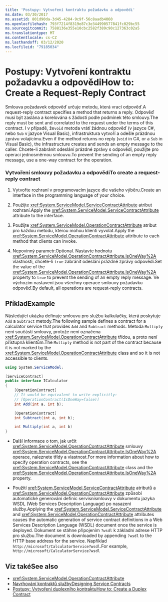 ```yaml
---
title: 'Postupy: Vytvoření kontraktu požadavku a odpovědi'
ms.date: 03/30/2017
ms.assetid: 801d90da-3d45-4284-9c9f-56c8aadb4060
ms.openlocfilehash: 793f7214f8319e87c3e344990577841fc029bc55
ms.sourcegitcommit: 7588136e355e10cbc2582f389c90c127363c02a5
ms.translationtype: MT
ms.contentlocale: cs-CZ
ms.lasthandoff: 03/12/2020
ms.locfileid: "79185034"
---
```

# <a name="how-to-create-a-request-reply-contract"></a><span data-ttu-id="0e0f0-102">Postupy: Vytvoření kontraktu požadavku a odpovědi</span><span class="sxs-lookup"><span data-stu-id="0e0f0-102">How to: Create a Request-Reply Contract</span></span>
<span data-ttu-id="0e0f0-103">Smlouva požadavek odpověď určuje metodu, která vrací odpověď.</span><span class="sxs-lookup"><span data-stu-id="0e0f0-103">A request-reply contract specifies a method that returns a reply.</span></span> <span data-ttu-id="0e0f0-104">Odpověď musí být zaslána a korelována s žádostí podle podmínek této smlouvy.</span><span class="sxs-lookup"><span data-stu-id="0e0f0-104">The reply must be sent and correlated to the request under the terms of this contract.</span></span> <span data-ttu-id="0e0f0-105">I v případě, že`void` metoda vrátí žádnou odpověď (v jazyce C#, nebo `Sub` v jazyce Visual Basic), infrastruktura vytvoří a odešle prázdnou zprávu volajícímu.</span><span class="sxs-lookup"><span data-stu-id="0e0f0-105">Even if the method returns no reply (`void` in C#, or a `Sub` in Visual Basic), the infrastructure creates and sends an empty message to the caller.</span></span> <span data-ttu-id="0e0f0-106">Chcete-li zabránit odeslání prázdné zprávy s odpovědí, použijte pro operaci jednosměrnou smlouvu.</span><span class="sxs-lookup"><span data-stu-id="0e0f0-106">To prevent the sending of an empty reply message, use a one-way contract for the operation.</span></span>  
  
### <a name="to-create-a-request-reply-contract"></a><span data-ttu-id="0e0f0-107">Vytvoření smlouvy požadavku a odpovědi</span><span class="sxs-lookup"><span data-stu-id="0e0f0-107">To create a request-reply contract</span></span>  
  
1. <span data-ttu-id="0e0f0-108">Vytvořte rozhraní v programovacím jazyce dle vašeho výběru.</span><span class="sxs-lookup"><span data-stu-id="0e0f0-108">Create an interface in the programming language of your choice.</span></span>  
  
2. <span data-ttu-id="0e0f0-109">Použijte <xref:System.ServiceModel.ServiceContractAttribute> atribut rozhraní.</span><span class="sxs-lookup"><span data-stu-id="0e0f0-109">Apply the <xref:System.ServiceModel.ServiceContractAttribute> attribute to the interface.</span></span>  
  
3. <span data-ttu-id="0e0f0-110">Použijte <xref:System.ServiceModel.OperationContractAttribute> atribut pro každou metodu, kterou mohou klienti vyvolat.</span><span class="sxs-lookup"><span data-stu-id="0e0f0-110">Apply the <xref:System.ServiceModel.OperationContractAttribute> attribute to each method that clients can invoke.</span></span>  
  
4. <span data-ttu-id="0e0f0-111">Nepovinný parametr.</span><span class="sxs-lookup"><span data-stu-id="0e0f0-111">Optional.</span></span> <span data-ttu-id="0e0f0-112">Nastavte hodnotu <xref:System.ServiceModel.OperationContractAttribute.IsOneWay%2A> vlastnosti, chcete-li `true` zabránit odeslání prázdné zprávy odpovědi.</span><span class="sxs-lookup"><span data-stu-id="0e0f0-112">Set the value of the <xref:System.ServiceModel.OperationContractAttribute.IsOneWay%2A> property to `true` to prevent the sending of an empty reply message.</span></span> <span data-ttu-id="0e0f0-113">Ve výchozím nastavení jsou všechny operace smlouvy požadavku odpověď.</span><span class="sxs-lookup"><span data-stu-id="0e0f0-113">By default, all operations are request-reply contracts.</span></span>  
  
## <a name="example"></a><span data-ttu-id="0e0f0-114">Příklad</span><span class="sxs-lookup"><span data-stu-id="0e0f0-114">Example</span></span>  
 <span data-ttu-id="0e0f0-115">Následující ukázka definuje smlouvu pro službu kalkulačky, která poskytuje `Add` a `Subtract` metody.</span><span class="sxs-lookup"><span data-stu-id="0e0f0-115">The following sample defines a contract for a calculator service that provides `Add` and `Subtract` methods.</span></span> <span data-ttu-id="0e0f0-116">Metoda `Multiply` není součástí smlouvy, protože není označena <xref:System.ServiceModel.OperationContractAttribute> třídou, a proto není přístupná klientům.</span><span class="sxs-lookup"><span data-stu-id="0e0f0-116">The `Multiply` method is not part of the contract because it is not marked by the <xref:System.ServiceModel.OperationContractAttribute> class and so it is not accessible to clients.</span></span>  
  
```csharp
using System.ServiceModel;

[ServiceContract]
public interface ICalculator
{
    [OperationContract]
    // It would be equivalent to write explicitly:
    // [OperationContract(IsOneWay=false)]
    int Add(int a, int b);

    [OperationContract]
    int Subtract(int a, int b);

    int Multiply(int a, int b)
}
```
  
- <span data-ttu-id="0e0f0-117">Další informace o tom, jak určit <xref:System.ServiceModel.OperationContractAttribute> smlouvy <xref:System.ServiceModel.OperationContractAttribute.IsOneWay%2A> operace, naleznete třídy a vlastnost.</span><span class="sxs-lookup"><span data-stu-id="0e0f0-117">For more information about how to specify operation contracts, see the <xref:System.ServiceModel.OperationContractAttribute> class and the <xref:System.ServiceModel.OperationContractAttribute.IsOneWay%2A> property.</span></span>  
  
- <span data-ttu-id="0e0f0-118">Použití <xref:System.ServiceModel.ServiceContractAttribute> atributů a <xref:System.ServiceModel.OperationContractAttribute> způsobí automatické generování definic servisnísmlouvy v dokumentu jazyka WSDL (Web Services Description Language) po nasazení služby.</span><span class="sxs-lookup"><span data-stu-id="0e0f0-118">Applying the <xref:System.ServiceModel.ServiceContractAttribute> and <xref:System.ServiceModel.OperationContractAttribute> attributes causes the automatic generation of service contract definitions in a Web Services Description Language (WSDL) document once the service is deployed.</span></span> <span data-ttu-id="0e0f0-119">Dokument se stáhne připojením `?wsdl` k základní adrese HTTP pro službu.</span><span class="sxs-lookup"><span data-stu-id="0e0f0-119">The document is downloaded by appending `?wsdl` to the HTTP base address for the service.</span></span> <span data-ttu-id="0e0f0-120">Například `http://microsoft/CalculatorService?wsdl`.</span><span class="sxs-lookup"><span data-stu-id="0e0f0-120">For example, `http://microsoft/CalculatorService?wsdl`</span></span>  
  
## <a name="see-also"></a><span data-ttu-id="0e0f0-121">Viz také</span><span class="sxs-lookup"><span data-stu-id="0e0f0-121">See also</span></span>

- <xref:System.ServiceModel.OperationContractAttribute>
- [<span data-ttu-id="0e0f0-122">Navrhování kontraktů služby</span><span class="sxs-lookup"><span data-stu-id="0e0f0-122">Designing Service Contracts</span></span>](../../../../docs/framework/wcf/designing-service-contracts.md)
- [<span data-ttu-id="0e0f0-123">Postupy: Vytvoření duplexního kontraktu</span><span class="sxs-lookup"><span data-stu-id="0e0f0-123">How to: Create a Duplex Contract</span></span>](../../../../docs/framework/wcf/feature-details/how-to-create-a-duplex-contract.md)
